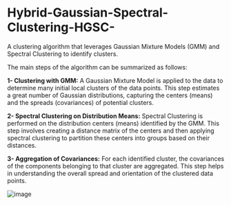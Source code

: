 # Hybrid-Gaussian-Spectral-Clustering-HGSC-
A clustering algorithm that leverages Gaussian Mixture Models (GMM) and Spectral Clustering to identify clusters.

The main steps of the algorithm can be summarized as follows:

**1- Clustering with GMM:** A Gaussian Mixture Model is applied to the data to determine many initial local clusters of the data points. This step estimates a great number of Gaussian distributions, capturing the centers (means) and the spreads (covariances) of potential clusters.

**2- Spectral Clustering on Distribution Means:** Spectral Clustering is performed on the distribution centers (means) identified by the GMM. This step involves creating a distance matrix of the centers and then applying spectral clustering to partition these centers into groups based on their distances.

**3- Aggregation of Covariances:** For each identified cluster, the covariances of the components belonging to that cluster are aggregated. This step helps in understanding the overall spread and orientation of the clustered data points.


![image](https://github.com/SoroushOskouei/Hybrid-Gaussian-Spectral-Clustering-HGSC-/assets/57323986/23cb3dcb-75ef-4e78-a9da-f028b926ea78)
